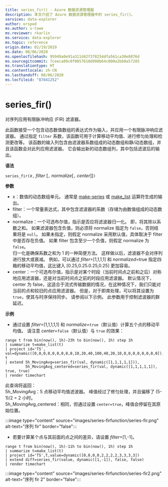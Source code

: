 ```yaml
---
title: series_fir() - Azure 数据资源管理器
description: 本文介绍了 Azure 数据资源管理器中的 series_fir()。
services: data-explorer
author: orspod
ms.author: v-tawe
ms.reviewer: rkarlin
ms.service: data-explorer
ms.topic: reference
origin.date: 02/19/2019
ms.date: 08/06/2020
ms.openlocfilehash: 95949a0e91a311d42f378254dfa561ca30e8876d
ms.sourcegitcommit: 7ceeca89c0f0057610d998b64c000a2bb0a57285
ms.translationtype: HT
ms.contentlocale: zh-CN
ms.lasthandoff: 08/06/2020
ms.locfileid: "87841252"
---
```

# <a name="series_fir"></a>series_fir()

对序列应用有限脉冲响应 (FIR) 滤波器。  

此函数接受一个包含动态数值数组的表达式作为输入，并应用一个有限脉冲响应滤波器。 通过指定 `filter` 系数，该函数可用于计算移动平均值、进行修匀处理和检测更改等。 该函数的输入列包含由滤波器系数组成的动态数组和静/动态数组，并且该函数会对此列应用滤波器。 它会输出新的动态数组列，其中包括滤波后的输出。  

**语法**

`series_fir(`*x*`,` *filter* [`,` *normalize*[`,` *center*]]`)`

**参数**

* x：数值的动态数组单元。 通常是 [make-series](make-seriesoperator.md) 或 [make_list](makelist-aggfunction.md) 运算符生成的输出。
* filter：一个常量表达式，其中包含滤波器的系数（存储为由数值组成的动态数组）。
* normalize：一个可选布尔值，指示是否应将滤波器归一化。 即，将其除以系数之和。 如果滤波器包含负值，则必须将 normalize 指定为 `false`，否则结果将是 `null`。 如果未指定，则假定 normalize 采用默认值，具体取决于 filter 中是否存在负值。 如果 filter 包含至少一个负值，则假定 normalize 为 `false`。  
归一化是确保系数之和为 1 的一种简便方法。 这样做以后，滤波器不会对序列进行放大或衰减。 例如，可以通过 *filter*=[1,1,1,1] 和 *normalized*=true 指定四箱的移动平均值，这比键入 [0.25,0.25.0.25,0.25] 更加容易。
* center：一个可选布尔值，指示是对某个时段（当前时间点之前和之后）对称地应用滤波器，还是对当前时间点之前的时段应用滤波器。 默认情况下，center 为 false，这适合于流式传输数据的情况，在这种情况下，我们只能对当前的点和较旧的点应用滤波器。 但是，对于即席处理，可以将其设置为 `true`，使其与时序保持同步。 请参阅以下示例。 此参数用于控制滤波器的群延迟。

**示例**

* 通过设置 *filter*=[1,1,1,1,1] 和 *normalize*=`true`（默认值）计算五个点的移动平均值。 请注意 *center*=`false`（默认值）与 `true` 的效果：

<!-- csl: https://help.kusto.chinacloudapi.cn:443/Samples -->
```kusto
range t from bin(now(), 1h)-23h to bin(now(), 1h) step 1h
| summarize t=make_list(t)
| project id='TS', val=dynamic([0,0,0,0,0,0,0,0,0,10,20,40,100,40,20,10,0,0,0,0,0,0,0,0]), t
| extend 5h_MovingAvg=series_fir(val, dynamic([1,1,1,1,1])),
         5h_MovingAvg_centered=series_fir(val, dynamic([1,1,1,1,1]), true, true)
| render timechart
```

此查询将返回：  
5h_MovingAvg：5 点移动平均值滤波器。 峰值经过了修匀处理，并且偏移了 (5-1)/2 = 2 小时。  
5h_MovingAvg_centered：相同，但通过设置 `center=true`，峰值会停留在其原始位置。

:::image type="content" source="images/series-firfunction/series-fir.png" alt-text="序列 fir" border="false":::

* 若要计算某个点与其前面的点之间的差异，请设置 *filter*=[1,-1]。

<!-- csl: https://help.kusto.chinacloudapi.cn:443/Samples -->
```kusto
range t from bin(now(), 1h)-11h to bin(now(), 1h) step 1h
| summarize t=make_list(t)
| project id='TS',t,value=dynamic([0,0,0,0,2,2,2,2,3,3,3,3])
| extend diff=series_fir(value, dynamic([1,-1]), false, false)
| render timechart
```

:::image type="content" source="images/series-firfunction/series-fir2.png" alt-text="序列 fir 2" border="false":::
